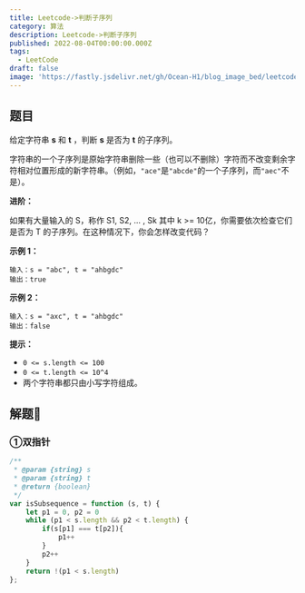 ```yaml
---
title: Leetcode->判断子序列
category: 算法
description: Leetcode->判断子序列
published: 2022-08-04T00:00:00.000Z
tags:
  - LeetCode
draft: false
image: 'https://fastly.jsdelivr.net/gh/Ocean-H1/blog_image_bed/leetcode.png'
---
```


## 题目

给定字符串 **s** 和 **t** ，判断 **s** 是否为 **t** 的子序列。

字符串的一个子序列是原始字符串删除一些（也可以不删除）字符而不改变剩余字符相对位置形成的新字符串。（例如，`"ace"`是`"abcde"`的一个子序列，而`"aec"`不是）。

**进阶：**

如果有大量输入的 S，称作 S1, S2, ... , Sk 其中 k >= 10亿，你需要依次检查它们是否为 T 的子序列。在这种情况下，你会怎样改变代码？

**示例 1：**

```
输入：s = "abc", t = "ahbgdc"
输出：true
```

**示例 2：**

```
输入：s = "axc", t = "ahbgdc"
输出：false
```

**提示：**

- `0 <= s.length <= 100`
- `0 <= t.length <= 10^4`
- 两个字符串都只由小写字符组成。

## 解题:key:

### ①双指针

```javascript
/**
 * @param {string} s
 * @param {string} t
 * @return {boolean}
 */
var isSubsequence = function (s, t) {
    let p1 = 0, p2 = 0
    while (p1 < s.length && p2 < t.length) {
        if(s[p1] === t[p2]){
            p1++
        }
        p2++
    }
    return !(p1 < s.length)
};
```

